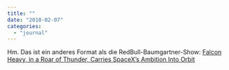 ```yaml
---
title: ""
date: "2018-02-07"
categories: 
  - "journal"
---
```


Hm. Das ist ein anderes Format als die RedBull-Baumgartner-Show: [Falcon Heavy, in a Roar of Thunder, Carries SpaceX’s Ambition Into Orbit](https://nyti.ms/2EkdR0m)
